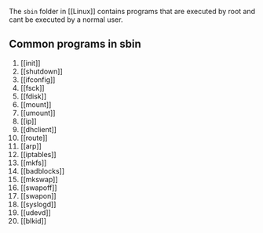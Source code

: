 The `sbin` folder in [[Linux]] contains programs that are executed by root and cant be executed by a normal user.

## Common programs in sbin
1. [[init]]
2. [[shutdown]]
3. [[ifconfig]]
4. [[fsck]]
5. [[fdisk]]
6. [[mount]]
7. [[umount]]
8. [[ip]]
9. [[dhclient]]
10. [[route]]
11. [[arp]]
12. [[iptables]]
13. [[mkfs]]
14. [[badblocks]]
15. [[mkswap]]
16. [[swapoff]]
17. [[swapon]]
18. [[syslogd]]
19. [[udevd]]
20. [[blkid]]